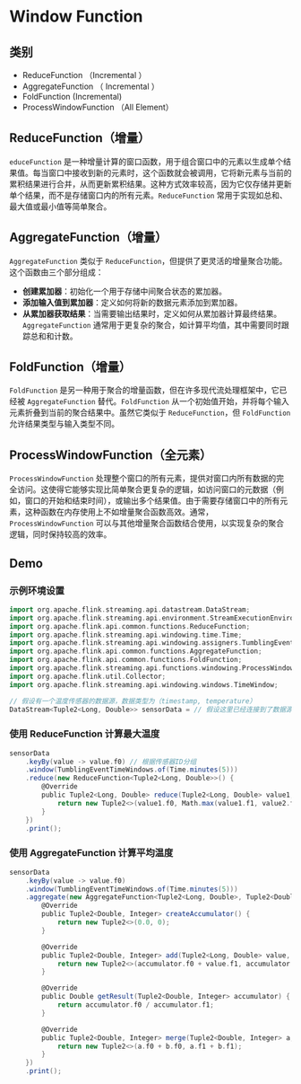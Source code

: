 # Window Function



## 类别

- ReduceFunction （Incremental ）
- AggregateFunction （ Incremental ）
- FoldFunction (Incremental)
- ProcessWindowFunction （All Element）





## ReduceFunction（增量）



`educeFunction` 是一种增量计算的窗口函数，用于组合窗口中的元素以生成单个结果值。每当窗口中接收到新的元素时，这个函数就会被调用，它将新元素与当前的累积结果进行合并，从而更新累积结果。这种方式效率较高，因为它仅存储并更新单个结果，而不是存储窗口内的所有元素。`ReduceFunction` 常用于实现如总和、最大值或最小值等简单聚合。



## AggregateFunction（增量）



`AggregateFunction` 类似于 `ReduceFunction`，但提供了更灵活的增量聚合功能。这个函数由三个部分组成：

- **创建累加器**：初始化一个用于存储中间聚合状态的累加器。
- **添加输入值到累加器**：定义如何将新的数据元素添加到累加器。
- **从累加器获取结果**：当需要输出结果时，定义如何从累加器计算最终结果。 `AggregateFunction` 通常用于更复杂的聚合，如计算平均值，其中需要同时跟踪总和和计数。

## FoldFunction（增量）



`FoldFunction` 是另一种用于聚合的增量函数，但在许多现代流处理框架中，它已经被 `AggregateFunction` 替代。`FoldFunction` 从一个初始值开始，并将每个输入元素折叠到当前的聚合结果中。虽然它类似于 `ReduceFunction`，但 `FoldFunction` 允许结果类型与输入类型不同。



## ProcessWindowFunction（全元素）

`ProcessWindowFunction` 处理整个窗口的所有元素，提供对窗口内所有数据的完全访问。这使得它能够实现比简单聚合更复杂的逻辑，如访问窗口的元数据（例如，窗口的开始和结束时间），或输出多个结果值。由于需要存储窗口中的所有元素，这种函数在内存使用上不如增量聚合函数高效。通常，`ProcessWindowFunction` 可以与其他增量聚合函数结合使用，以实现复杂的聚合逻辑，同时保持较高的效率。



## Demo





### 示例环境设置

```scala
import org.apache.flink.streaming.api.datastream.DataStream;
import org.apache.flink.streaming.api.environment.StreamExecutionEnvironment;
import org.apache.flink.api.common.functions.ReduceFunction;
import org.apache.flink.streaming.api.windowing.time.Time;
import org.apache.flink.streaming.api.windowing.assigners.TumblingEventTimeWindows;
import org.apache.flink.api.common.functions.AggregateFunction;
import org.apache.flink.api.common.functions.FoldFunction;
import org.apache.flink.streaming.api.functions.windowing.ProcessWindowFunction;
import org.apache.flink.util.Collector;
import org.apache.flink.streaming.api.windowing.windows.TimeWindow;

// 假设有一个温度传感器的数据源，数据类型为（timestamp, temperature）
DataStream<Tuple2<Long, Double>> sensorData = // 假设这里已经连接到了数据源

```





### 使用 ReduceFunction 计算最大温度

```scala
sensorData
    .keyBy(value -> value.f0) // 根据传感器ID分组
    .window(TumblingEventTimeWindows.of(Time.minutes(5)))
    .reduce(new ReduceFunction<Tuple2<Long, Double>>() {
        @Override
        public Tuple2<Long, Double> reduce(Tuple2<Long, Double> value1, Tuple2<Long, Double> value2) {
            return new Tuple2<>(value1.f0, Math.max(value1.f1, value2.f1));
        }
    })
    .print();

```



### 使用 AggregateFunction 计算平均温度

```scala
sensorData
    .keyBy(value -> value.f0)
    .window(TumblingEventTimeWindows.of(Time.minutes(5)))
    .aggregate(new AggregateFunction<Tuple2<Long, Double>, Tuple2<Double, Integer>, Double>() {
        @Override
        public Tuple2<Double, Integer> createAccumulator() {
            return new Tuple2<>(0.0, 0);
        }

        @Override
        public Tuple2<Double, Integer> add(Tuple2<Long, Double> value, Tuple2<Double, Integer> accumulator) {
            return new Tuple2<>(accumulator.f0 + value.f1, accumulator.f1 + 1);
        }

        @Override
        public Double getResult(Tuple2<Double, Integer> accumulator) {
            return accumulator.f0 / accumulator.f1;
        }

        @Override
        public Tuple2<Double, Integer> merge(Tuple2<Double, Integer> a, Tuple2<Double, Integer> b) {
            return new Tuple2<>(a.f0 + b.f0, a.f1 + b.f1);
        }
    })
    .print();

```

